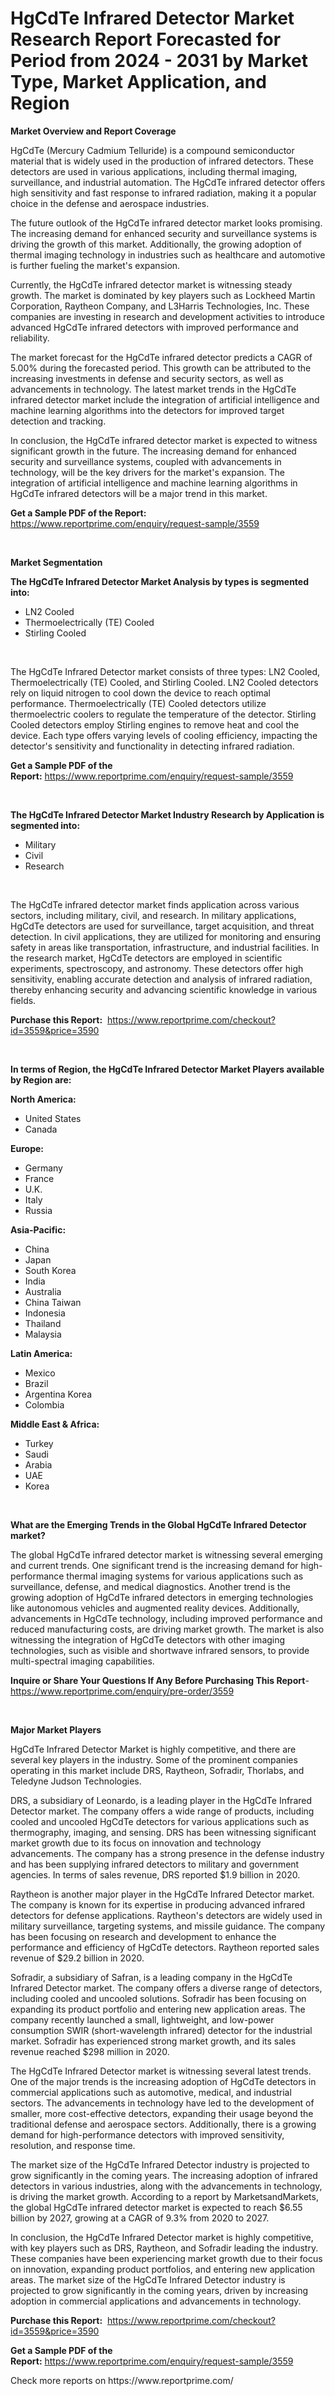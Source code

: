 <p><h1>HgCdTe Infrared Detector Market Research Report Forecasted for Period from 2024 -  2031 by Market Type, Market Application, and Region</h1></p><p><strong>Market Overview and Report Coverage</strong></p>
<p><p>HgCdTe (Mercury Cadmium Telluride) is a compound semiconductor material that is widely used in the production of infrared detectors. These detectors are used in various applications, including thermal imaging, surveillance, and industrial automation. The HgCdTe infrared detector offers high sensitivity and fast response to infrared radiation, making it a popular choice in the defense and aerospace industries.</p><p>The future outlook of the HgCdTe infrared detector market looks promising. The increasing demand for enhanced security and surveillance systems is driving the growth of this market. Additionally, the growing adoption of thermal imaging technology in industries such as healthcare and automotive is further fueling the market's expansion.</p><p>Currently, the HgCdTe infrared detector market is witnessing steady growth. The market is dominated by key players such as Lockheed Martin Corporation, Raytheon Company, and L3Harris Technologies, Inc. These companies are investing in research and development activities to introduce advanced HgCdTe infrared detectors with improved performance and reliability.</p><p>The market forecast for the HgCdTe infrared detector predicts a CAGR of 5.00% during the forecasted period. This growth can be attributed to the increasing investments in defense and security sectors, as well as advancements in technology. The latest market trends in the HgCdTe infrared detector market include the integration of artificial intelligence and machine learning algorithms into the detectors for improved target detection and tracking.</p><p>In conclusion, the HgCdTe infrared detector market is expected to witness significant growth in the future. The increasing demand for enhanced security and surveillance systems, coupled with advancements in technology, will be the key drivers for the market's expansion. The integration of artificial intelligence and machine learning algorithms in HgCdTe infrared detectors will be a major trend in this market.</p></p>
<p><strong>Get a Sample PDF of the Report:</strong> <a href="https://www.reportprime.com/enquiry/request-sample/3559">https://www.reportprime.com/enquiry/request-sample/3559</a></p>
<p>&nbsp;</p>
<p><strong>Market Segmentation</strong></p>
<p><strong>The HgCdTe Infrared Detector Market Analysis by types is segmented into:</strong></p>
<p><ul><li>LN2 Cooled</li><li>Thermoelectrically (TE) Cooled</li><li>Stirling Cooled</li></ul></p>
<p>&nbsp;</p>
<p><p>The HgCdTe Infrared Detector market consists of three types: LN2 Cooled, Thermoelectrically (TE) Cooled, and Stirling Cooled. LN2 Cooled detectors rely on liquid nitrogen to cool down the device to reach optimal performance. Thermoelectrically (TE) Cooled detectors utilize thermoelectric coolers to regulate the temperature of the detector. Stirling Cooled detectors employ Stirling engines to remove heat and cool the device. Each type offers varying levels of cooling efficiency, impacting the detector's sensitivity and functionality in detecting infrared radiation.</p></p>
<p><strong>Get a Sample PDF of the Report:</strong>&nbsp;<a href="https://www.reportprime.com/enquiry/request-sample/3559">https://www.reportprime.com/enquiry/request-sample/3559</a></p>
<p>&nbsp;</p>
<p><strong>The HgCdTe Infrared Detector Market Industry Research by Application is segmented into:</strong></p>
<p><ul><li>Military</li><li>Civil</li><li>Research</li></ul></p>
<p>&nbsp;</p>
<p><p>The HgCdTe infrared detector market finds application across various sectors, including military, civil, and research. In military applications, HgCdTe detectors are used for surveillance, target acquisition, and threat detection. In civil applications, they are utilized for monitoring and ensuring safety in areas like transportation, infrastructure, and industrial facilities. In the research market, HgCdTe detectors are employed in scientific experiments, spectroscopy, and astronomy. These detectors offer high sensitivity, enabling accurate detection and analysis of infrared radiation, thereby enhancing security and advancing scientific knowledge in various fields.</p></p>
<p><strong>Purchase this Report:</strong>&nbsp; <a href="https://www.reportprime.com/checkout?id=3559&price=3590">https://www.reportprime.com/checkout?id=3559&price=3590</a></p>
<p>&nbsp;</p>
<p><strong>In terms of Region, the HgCdTe Infrared Detector Market Players available by Region are:</strong></p>
<p>
    <p> <strong> North America: </strong>
        <ul>
            <li>United States</li>
            <li>Canada</li>
        </ul>
        </p> 
    <p> <strong> Europe: </strong>
        <ul>
            <li>Germany</li>
            <li>France</li>
            <li>U.K.</li>
            <li>Italy</li>
            <li>Russia</li>
        </ul>
        </p> 
    <p> <strong> Asia-Pacific: </strong>
        <ul>
            <li>China</li>
            <li>Japan</li>
            <li>South Korea</li>
            <li>India</li>
            <li>Australia</li>
            <li>China Taiwan</li>
            <li>Indonesia</li>
            <li>Thailand</li>
            <li>Malaysia</li>
        </ul>
        </p> 
    <p> <strong> Latin America: </strong>
        <ul>
            <li>Mexico</li>
            <li>Brazil</li>
            <li>Argentina Korea</li>
            <li>Colombia</li>
        </ul>
        </p> 
    <p> <strong> Middle East & Africa: </strong>
        <ul>
            <li>Turkey</li>
            <li>Saudi</li>
            <li>Arabia</li>
            <li>UAE</li>
            <li>Korea</li>
        </ul>
    </p>
    </p>
<p>&nbsp;</p>
<p><strong>What are the Emerging Trends in the Global HgCdTe Infrared Detector market?</strong></p>
<p><p>The global HgCdTe infrared detector market is witnessing several emerging and current trends. One significant trend is the increasing demand for high-performance thermal imaging systems for various applications such as surveillance, defense, and medical diagnostics. Another trend is the growing adoption of HgCdTe infrared detectors in emerging technologies like autonomous vehicles and augmented reality devices. Additionally, advancements in HgCdTe technology, including improved performance and reduced manufacturing costs, are driving market growth. The market is also witnessing the integration of HgCdTe detectors with other imaging technologies, such as visible and shortwave infrared sensors, to provide multi-spectral imaging capabilities.</p></p>
<p><strong>Inquire or Share Your Questions If Any Before Purchasing This Report</strong>- <a href="https://www.reportprime.com/enquiry/pre-order/3559">https://www.reportprime.com/enquiry/pre-order/3559</a></p>
<p>&nbsp;</p>
<p><strong>Major Market Players</strong></p>
<p><p>HgCdTe Infrared Detector Market is highly competitive, and there are several key players in the industry. Some of the prominent companies operating in this market include DRS, Raytheon, Sofradir, Thorlabs, and Teledyne Judson Technologies. </p><p>DRS, a subsidiary of Leonardo, is a leading player in the HgCdTe Infrared Detector market. The company offers a wide range of products, including cooled and uncooled HgCdTe detectors for various applications such as thermography, imaging, and sensing. DRS has been witnessing significant market growth due to its focus on innovation and technology advancements. The company has a strong presence in the defense industry and has been supplying infrared detectors to military and government agencies. In terms of sales revenue, DRS reported $1.9 billion in 2020.</p><p>Raytheon is another major player in the HgCdTe Infrared Detector market. The company is known for its expertise in producing advanced infrared detectors for defense applications. Raytheon's detectors are widely used in military surveillance, targeting systems, and missile guidance. The company has been focusing on research and development to enhance the performance and efficiency of HgCdTe detectors. Raytheon reported sales revenue of $29.2 billion in 2020.</p><p>Sofradir, a subsidiary of Safran, is a leading company in the HgCdTe Infrared Detector market. The company offers a diverse range of detectors, including cooled and uncooled solutions. Sofradir has been focusing on expanding its product portfolio and entering new application areas. The company recently launched a small, lightweight, and low-power consumption SWIR (short-wavelength infrared) detector for the industrial market. Sofradir has experienced strong market growth, and its sales revenue reached $298 million in 2020.</p><p>The HgCdTe Infrared Detector market is witnessing several latest trends. One of the major trends is the increasing adoption of HgCdTe detectors in commercial applications such as automotive, medical, and industrial sectors. The advancements in technology have led to the development of smaller, more cost-effective detectors, expanding their usage beyond the traditional defense and aerospace sectors. Additionally, there is a growing demand for high-performance detectors with improved sensitivity, resolution, and response time.</p><p>The market size of the HgCdTe Infrared Detector industry is projected to grow significantly in the coming years. The increasing adoption of infrared detectors in various industries, along with the advancements in technology, is driving the market growth. According to a report by MarketsandMarkets, the global HgCdTe infrared detector market is expected to reach $6.55 billion by 2027, growing at a CAGR of 9.3% from 2020 to 2027.</p><p>In conclusion, the HgCdTe Infrared Detector market is highly competitive, with key players such as DRS, Raytheon, and Sofradir leading the industry. These companies have been experiencing market growth due to their focus on innovation, expanding product portfolios, and entering new application areas. The market size of the HgCdTe Infrared Detector industry is projected to grow significantly in the coming years, driven by increasing adoption in commercial applications and advancements in technology.</p></p>
<p><strong>Purchase this Report:</strong>&nbsp;&nbsp;<a href="https://www.reportprime.com/checkout?id=3559&price=3590">https://www.reportprime.com/checkout?id=3559&price=3590</a></p>
<p></p>
<p><strong>Get a Sample PDF of the Report:</strong>&nbsp;<a href="https://www.reportprime.com/enquiry/request-sample/3559">https://www.reportprime.com/enquiry/request-sample/3559</a></p>
<p>Check more reports on https://www.reportprime.com/</p>